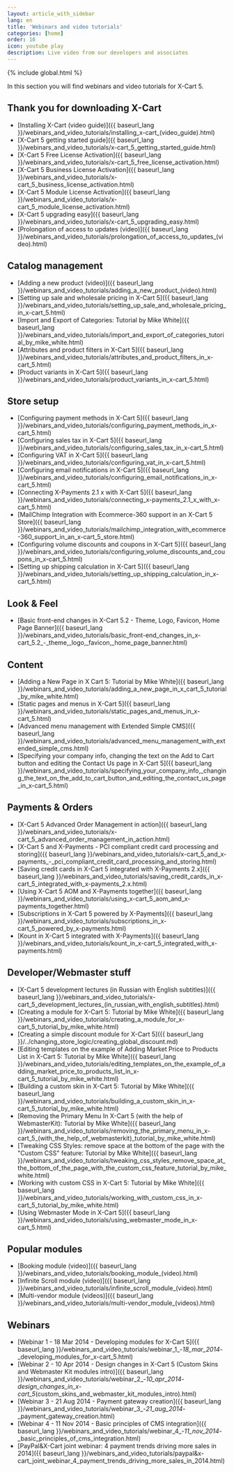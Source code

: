 ```yaml
---
layout: article_with_sidebar
lang: en
title: 'Webinars and video tutorials'
categories: [home]
order: 10
icon: youtube play
description: Live video from our developers and associates
---
```


{% include global.html %}

In this section you will find webinars and video tutorials for X-Cart 5.

## Thank you for downloading X-Cart

*   [Installing X-Cart (video guide)]({{ baseurl_lang }}/webinars_and_video_tutorials/installing_x-cart_(video_guide).html)
*   [X-Cart 5 getting started guide]({{ baseurl_lang }}/webinars_and_video_tutorials/x-cart_5_getting_started_guide.html)
*   [X-Cart 5 Free License Activation]({{ baseurl_lang }}/webinars_and_video_tutorials/x-cart_5_free_license_activation.html)
*   [X-Cart 5 Business License Activation]({{ baseurl_lang }}/webinars_and_video_tutorials/x-cart_5_business_license_activation.html)
*   [X-Cart 5 Module License Activation]({{ baseurl_lang }}/webinars_and_video_tutorials/x-cart_5_module_license_activation.html)
*   [X-Cart 5 upgrading easy]({{ baseurl_lang }}/webinars_and_video_tutorials/x-cart_5_upgrading_easy.html)
*   [Prolongation of access to updates (video)]({{ baseurl_lang }}/webinars_and_video_tutorials/prolongation_of_access_to_updates_(video).html)

## Catalog management

*   [Adding a new product (video)]({{ baseurl_lang }}/webinars_and_video_tutorials/adding_a_new_product_(video).html)
*   [Setting up sale and wholesale pricing in X-Cart 5]({{ baseurl_lang }}/webinars_and_video_tutorials/setting_up_sale_and_wholesale_pricing_in_x-cart_5.html)
*   [Import and Export of Categories: Tutorial by Mike White]({{ baseurl_lang }}/webinars_and_video_tutorials/import_and_export_of_categories_tutorial_by_mike_white.html)
*   [Attributes and product filters in X-Cart 5]({{ baseurl_lang }}/webinars_and_video_tutorials/attributes_and_product_filters_in_x-cart_5.html)
*   [Product variants in X-Cart 5]({{ baseurl_lang }}/webinars_and_video_tutorials/product_variants_in_x-cart_5.html)

## Store setup

*   [Configuring payment methods in X-Cart 5]({{ baseurl_lang }}/webinars_and_video_tutorials/configuring_payment_methods_in_x-cart_5.html)
*   [Configuring sales tax in X-Cart 5]({{ baseurl_lang }}/webinars_and_video_tutorials/configuring_sales_tax_in_x-cart_5.html)
*   [Configuring VAT in X-Cart 5]({{ baseurl_lang }}/webinars_and_video_tutorials/configuring_vat_in_x-cart_5.html)
*   [Configuring email notifications in X-Cart 5]({{ baseurl_lang }}/webinars_and_video_tutorials/configuring_email_notifications_in_x-cart_5.html)
*   [Connecting X-Payments 2.1 x with X-Cart 5]({{ baseurl_lang }}/webinars_and_video_tutorials/connecting_x-payments_2.1_x_with_x-cart_5.html)
*   [MailChimp Integration with Ecommerce-360 support in an X-Cart 5 Store]({{ baseurl_lang }}/webinars_and_video_tutorials/mailchimp_integration_with_ecommerce-360_support_in_an_x-cart_5_store.html)
*   [Configuring volume discounts and coupons in X-Cart 5]({{ baseurl_lang }}/webinars_and_video_tutorials/configuring_volume_discounts_and_coupons_in_x-cart_5.html)
*   [Setting up shipping calculation in X-Cart 5]({{ baseurl_lang }}/webinars_and_video_tutorials/setting_up_shipping_calculation_in_x-cart_5.html)

## Look & Feel

*   [Basic front-end changes in X-Cart 5.2 - Theme, Logo, Favicon, Home Page Banner]({{ baseurl_lang }}/webinars_and_video_tutorials/basic_front-end_changes_in_x-cart_5.2_-_theme,_logo,_favicon,_home_page_banner.html)

## Content

*   [Adding a New Page in X Cart 5: Tutorial by Mike White]({{ baseurl_lang }}/webinars_and_video_tutorials/adding_a_new_page_in_x_cart_5_tutorial_by_mike_white.html)
*   [Static pages and menus in X-Cart 5]({{ baseurl_lang }}/webinars_and_video_tutorials/static_pages_and_menus_in_x-cart_5.html)
*   [Advanced menu management with Extended Simple CMS]({{ baseurl_lang }}/webinars_and_video_tutorials/advanced_menu_management_with_extended_simple_cms.html)
*   [Specifying your company info, changing the text on the Add to Cart button and editing the Contact Us page in X-Cart 5]({{ baseurl_lang }}/webinars_and_video_tutorials/specifying_your_company_info,_changing_the_text_on_the_add_to_cart_button_and_editing_the_contact_us_page_in_x-cart_5.html)

## Payments & Orders

*   [X-Cart 5 Advanced Order Management in action]({{ baseurl_lang }}/webinars_and_video_tutorials/x-cart_5_advanced_order_management_in_action.html)
*   [X-Cart 5 and X-Payments - PCI compliant credit card processing and storing]({{ baseurl_lang }}/webinars_and_video_tutorials/x-cart_5_and_x-payments_-_pci_compliant_credit_card_processing_and_storing.html)
*   [Saving credit cards in X-Cart 5 integrated with X-Payments 2.x]({{ baseurl_lang }}/webinars_and_video_tutorials/saving_credit_cards_in_x-cart_5_integrated_with_x-payments_2.x.html)
*   [Using X-Cart 5 AOM and X-Payments together]({{ baseurl_lang }}/webinars_and_video_tutorials/using_x-cart_5_aom_and_x-payments_together.html)
*   [Subscriptions in X-Cart 5 powered by X-Payments]({{ baseurl_lang }}/webinars_and_video_tutorials/subscriptions_in_x-cart_5_powered_by_x-payments.html)
*   [Kount in X-Cart 5 integrated with X-Payments]({{ baseurl_lang }}/webinars_and_video_tutorials/kount_in_x-cart_5_integrated_with_x-payments.html)

## Developer/Webmaster stuff

*   [X-Cart 5 development lectures (in Russian with English subtitles)]({{ baseurl_lang }}/webinars_and_video_tutorials/x-cart_5_development_lectures_(in_russian_with_english_subtitles).html)
*   [Creating a module for X-Cart 5: Tutorial by Mike White]({{ baseurl_lang }}/webinars_and_video_tutorials/creating_a_module_for_x-cart_5_tutorial_by_mike_white.html)
*   [Creating a simple discount module for X-Cart 5]({{ baseurl_lang }}/../changing_store_logic/creating_global_discount.md)
*   [Editing templates on the example of Adding Market Price to Products List in X-Сart 5: Tutorial by Mike White]({{ baseurl_lang }}/webinars_and_video_tutorials/editing_templates_on_the_example_of_adding_market_price_to_products_list_in_x-сart_5_tutorial_by_mike_white.html)
*   [Building a custom skin in X-Cart 5: Tutorial by Mike White]({{ baseurl_lang }}/webinars_and_video_tutorials/building_a_custom_skin_in_x-cart_5_tutorial_by_mike_white.html)
*   [Removing the Primary Menu In X-Cart 5 (with the help of WebmasterKit): Tutorial by Mike White]({{ baseurl_lang }}/webinars_and_video_tutorials/removing_the_primary_menu_in_x-cart_5_(with_the_help_of_webmasterkit)_tutorial_by_mike_white.html)
*   [Tweaking CSS Styles: remove space at the bottom of the page with the "Custom CSS" feature: Tutorial by Mike White]({{ baseurl_lang }}/webinars_and_video_tutorials/tweaking_css_styles_remove_space_at_the_bottom_of_the_page_with_the_custom_css_feature_tutorial_by_mike_white.html)
*   [Working with custom CSS in X-Cart 5: Tutorial by Mike White]({{ baseurl_lang }}/webinars_and_video_tutorials/working_with_custom_css_in_x-cart_5_tutorial_by_mike_white.html)
*   [Using Webmaster Mode in X-Cart 5]({{ baseurl_lang }}/webinars_and_video_tutorials/using_webmaster_mode_in_x-cart_5.html)

## Popular modules

*   [Booking module (video)]({{ baseurl_lang }}/webinars_and_video_tutorials/booking_module_(video).html)
*   [Infinite Scroll module (video)]({{ baseurl_lang }}/webinars_and_video_tutorials/infinite_scroll_module_(video).html)
*   [Multi-vendor module (videos)]({{ baseurl_lang }}/webinars_and_video_tutorials/multi-vendor_module_(videos).html)

## Webinars

*   [Webinar 1 - 18 Mar 2014 - Developing modules for X-Cart 5]({{ baseurl_lang }}/webinars_and_video_tutorials/webinar_1_-_18_mar_2014_-_developing_modules_for_x-cart_5.html)
*   [Webinar 2 - 10 Apr 2014 - Design changes in X-Cart 5 (Custom Skins and Webmaster Kit modules intro)]({{ baseurl_lang }}/webinars_and_video_tutorials/webinar_2_-_10_apr_2014_-_design_changes_in_x-cart_5_(custom_skins_and_webmaster_kit_modules_intro).html)
*   [Webinar 3 - 21 Aug 2014 - Payment gateway creation]({{ baseurl_lang }}/webinars_and_video_tutorials/webinar_3_-_21_aug_2014_-_payment_gateway_creation.html)
*   [Webinar 4 - 11 Nov 2014 - Basic principles of CMS integration]({{ baseurl_lang }}/webinars_and_video_tutorials/webinar_4_-_11_nov_2014_-_basic_principles_of_cms_integration.html)
*   [PayPal&X-Cart joint webinar: 4 payment trends driving more sales in 2014]({{ baseurl_lang }}/webinars_and_video_tutorials/paypal&x-cart_joint_webinar_4_payment_trends_driving_more_sales_in_2014.html)